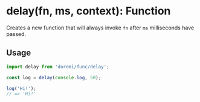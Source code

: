 # delay(fn, ms, context): Function

Creates a new function that will always invoke `fn` after `ms` milliseconds have passed.

## Usage

```js
import delay from 'doremi/func/delay';

const log = delay(console.log, 50);

log('Hi!');
// => 'Hi!'
```
